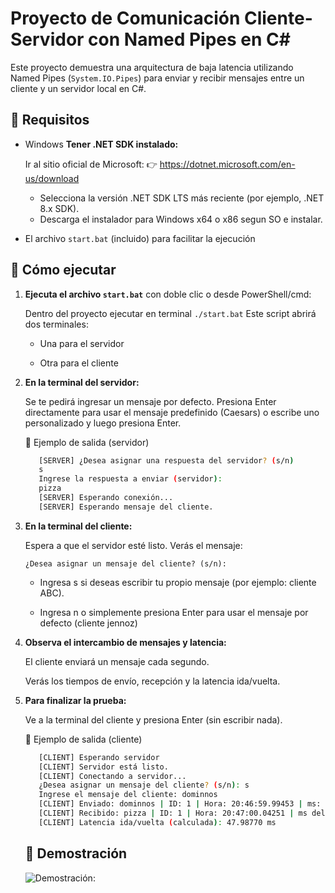# Proyecto de Comunicación Cliente-Servidor con Named Pipes en C#

Este proyecto demuestra una arquitectura de baja latencia utilizando Named Pipes (`System.IO.Pipes`) para enviar y recibir mensajes entre un cliente y un servidor local en C#.  

## 🧪 Requisitos

- Windows
**Tener .NET SDK instalado:**

   Ir al sitio oficial de Microsoft:
   👉 https://dotnet.microsoft.com/en-us/download

   - Selecciona la versión .NET SDK LTS más reciente (por ejemplo, .NET 8.x SDK).
   - Descarga el instalador para Windows x64 o x86 segun SO e instalar.

- El archivo `start.bat` (incluido) para facilitar la ejecución

## 🚀 Cómo ejecutar

1. **Ejecuta el archivo `start.bat`** con doble clic o desde PowerShell/cmd:

   Dentro del proyecto ejecutar en terminal ```./start.bat```
   Este script abrirá dos terminales:

   - Una para el servidor

   - Otra para el cliente

2. **En la terminal del servidor:**

   Se te pedirá ingresar un mensaje por defecto. Presiona Enter directamente para usar el mensaje predefinido (Caesars) o escribe uno personalizado y luego presiona Enter.

   📌 Ejemplo de salida (servidor)

   ```bash
      [SERVER] ¿Desea asignar una respuesta del servidor? (s/n)
      s
      Ingrese la respuesta a enviar (servidor):
      pizza
      [SERVER] Esperando conexión...
      [SERVER] Esperando mensaje del cliente.
   ```

3. **En la terminal del cliente:**

   Espera a que el servidor esté listo. Verás el mensaje:

   ```¿Desea asignar un mensaje del cliente? (s/n):```

   - Ingresa s si deseas escribir tu propio mensaje (por ejemplo: cliente ABC).

   - Ingresa n o simplemente presiona Enter para usar el mensaje por defecto (cliente jennoz)


4. **Observa el intercambio de mensajes y latencia:**

   El cliente enviará un mensaje cada segundo.

   Verás los tiempos de envío, recepción y la latencia ida/vuelta.


5. **Para finalizar la prueba:**

   Ve a la terminal del cliente y presiona Enter (sin escribir nada).


   📌 Ejemplo de salida (cliente)

   ```bash
      [CLIENT] Esperando servidor
      [CLIENT] Servidor está listo.
      [CLIENT] Conectando a servidor...
      ¿Desea asignar un mensaje del cliente? (s/n): s
      Ingrese el mensaje del cliente: dominnos
      [CLIENT] Enviado: dominnos | ID: 1 | Hora: 20:46:59.99453 | ms: 74819994.530 ms
      [CLIENT] Recibido: pizza | ID: 1 | Hora: 20:47:00.04251 | ms del día: 74820042.518 ms
      [CLIENT] Latencia ida/vuelta (calculada): 47.98770 ms
   ```

   ## 🎥 Demostración

   ![Demostración: ](./explain.gif)
